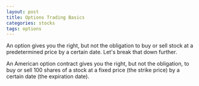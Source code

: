 ```yaml
---
layout: post
title: Options Trading Basics
categories: stocks
tags: options
---
```


An option gives you the right, but not the obligation to buy or sell stock at a predetermined price by a certain date. Let's break that down further.

 <!--more-->

An American option contract gives you the right, but not the obligation, to buy or sell 100 shares of a stock at a fixed price (the strike price) by a certain date (the expiration date).
